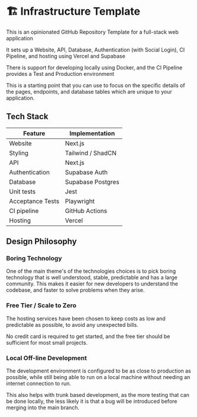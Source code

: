 # 🏗️ Infrastructure Template

This is an opinionated GitHub Repository Template for a full-stack web application

It sets up a Website, API, Database, Authentication (with Social Login), CI Pipeline, and hosting using Vercel and Supabase

There is support for developing locally using Docker, and the CI Pipeline provides a Test and Production environment

This is a starting point that you can use to focus on the specific details of the pages, endpoints, and database tables which are unique to your application.

## Tech Stack

| Feature          | Implementation    |
|------------------|-------------------|
| Website          | Next.js           |
| Styling          | Tailwind / ShadCN |
| API              | Next.js           |
| Authentication   | Supabase Auth     |
| Database         | Supabase Postgres |
| Unit tests       | Jest              |
| Acceptance Tests | Playwright        |
| CI pipeline      | GitHub Actions    |
| Hosting          | Vercel            |

## Design Philosophy

### Boring Technology

One of the main theme's of the technologies choices is to pick boring technology that is well understood, stable, predictable and has a large community.
This makes it easier for new developers to understand the codebase, and faster to solve problems when they arise.

### Free Tier / Scale to Zero

The hosting services have been chosen to keep costs as low and predictable as possible, to avoid any unexpected bills.

No credit card is required to get started, and the free tier should be sufficient for most small projects.

### Local Off-line Development

The development environment is configured to be as close to production as possible, while still being able to run on a local machine without needing an internet connection to run.

This also helps with trunk based development, as the more testing that can be done locally, the less likely it is that a bug will be introduced before merging into the main branch.

